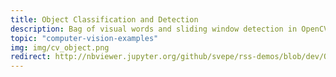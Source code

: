 ```yaml
---
title: Object Classification and Detection
description: Bag of visual words and sliding window detection in OpenCV
topic: "computer-vision-examples"
img: img/cv_object.png
redirect: http://nbviewer.jupyter.org/github/svepe/rss-demos/blob/dev/Object%20Classification.ipynb
---
```

